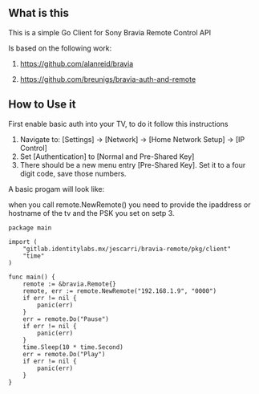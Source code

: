 What is this
------------
This is a simple Go Client for Sony Bravia Remote Control API

Is based on the following work:

1. https://github.com/alanreid/bravia

2. https://github.com/breunigs/bravia-auth-and-remote

How to Use it
-------------

First enable basic auth into your TV, to do it follow this instructions

1. Navigate to: [Settings] → [Network] → [Home Network Setup] → [IP Control]
2. Set [Authentication] to [Normal and Pre-Shared Key]
3. There should be a new menu entry [Pre-Shared Key]. Set it to a four digit code, save those numbers.

A basic progam will look like:

when you call remote.NewRemote() you need to provide the ipaddress or hostname of the tv and the PSK you set on setp 3.

````
package main

import (
	"gitlab.identitylabs.mx/jescarri/bravia-remote/pkg/client"
	"time"
)

func main() {
	remote := &bravia.Remote{}
	remote, err := remote.NewRemote("192.168.1.9", "0000")
	if err != nil {
		panic(err)
	}
	err = remote.Do("Pause")
	if err != nil {
		panic(err)
	}
	time.Sleep(10 * time.Second)
	err = remote.Do("Play")
	if err != nil {
		panic(err)
	}
}
````



